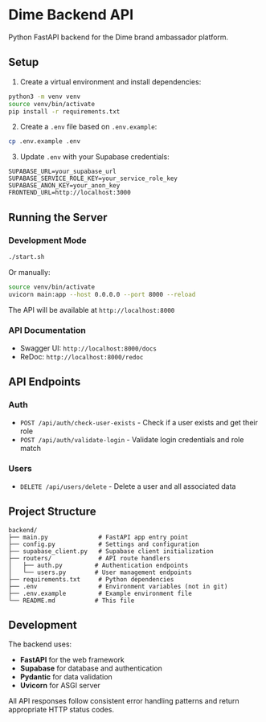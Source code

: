 # Dime Backend API

Python FastAPI backend for the Dime brand ambassador platform.

## Setup

1. Create a virtual environment and install dependencies:
```bash
python3 -m venv venv
source venv/bin/activate
pip install -r requirements.txt
```

2. Create a `.env` file based on `.env.example`:
```bash
cp .env.example .env
```

3. Update `.env` with your Supabase credentials:
```
SUPABASE_URL=your_supabase_url
SUPABASE_SERVICE_ROLE_KEY=your_service_role_key
SUPABASE_ANON_KEY=your_anon_key
FRONTEND_URL=http://localhost:3000
```

## Running the Server

### Development Mode
```bash
./start.sh
```

Or manually:
```bash
source venv/bin/activate
uvicorn main:app --host 0.0.0.0 --port 8000 --reload
```

The API will be available at `http://localhost:8000`

### API Documentation
- Swagger UI: `http://localhost:8000/docs`
- ReDoc: `http://localhost:8000/redoc`

## API Endpoints

### Auth
- `POST /api/auth/check-user-exists` - Check if a user exists and get their role
- `POST /api/auth/validate-login` - Validate login credentials and role match

### Users
- `DELETE /api/users/delete` - Delete a user and all associated data

## Project Structure

```
backend/
├── main.py              # FastAPI app entry point
├── config.py            # Settings and configuration
├── supabase_client.py   # Supabase client initialization
├── routers/             # API route handlers
│   ├── auth.py         # Authentication endpoints
│   └── users.py        # User management endpoints
├── requirements.txt     # Python dependencies
├── .env                 # Environment variables (not in git)
├── .env.example         # Example environment file
└── README.md           # This file
```

## Development

The backend uses:
- **FastAPI** for the web framework
- **Supabase** for database and authentication
- **Pydantic** for data validation
- **Uvicorn** for ASGI server

All API responses follow consistent error handling patterns and return appropriate HTTP status codes.
